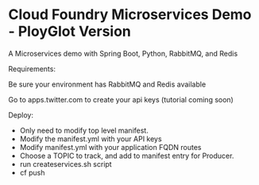 # Cloud Foundry Microservices Demo - PloyGlot Version


A Microservices demo with Spring Boot, Python, RabbitMQ, and Redis

Requirements:

Be sure your environment has RabbitMQ and Redis available

Go to apps.twitter.com to create your api keys (tutorial coming soon)

Deploy:

- Only need to modify top level manifest.
- Modify the manifest.yml with your API keys
- Modify manifest.yml with your application FQDN routes
- Choose a TOPIC to track, and add to manifest entry for Producer.
- run createservices.sh script
- cf push





